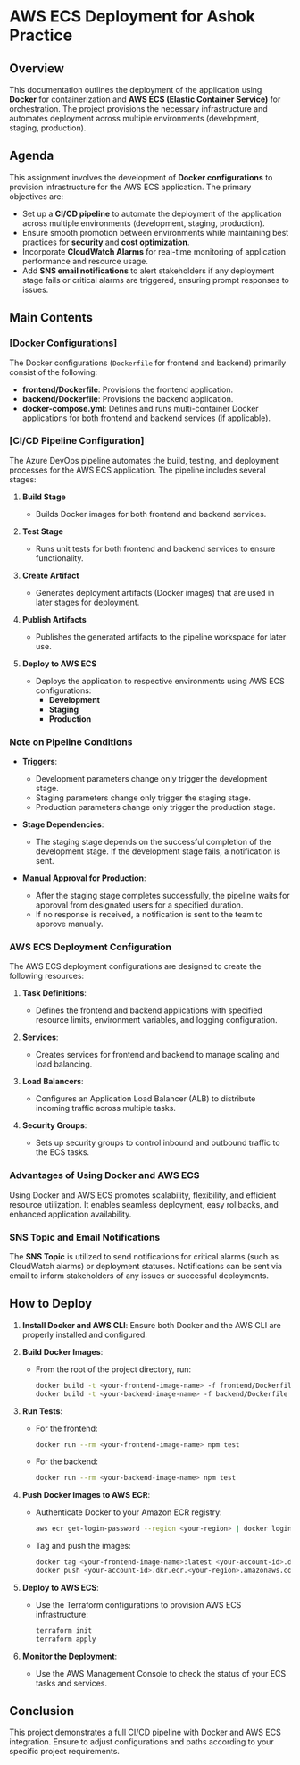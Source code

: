 # AWS ECS Deployment for Ashok Practice

## Overview
This documentation outlines the deployment of the application using **Docker** for containerization and **AWS ECS (Elastic Container Service)** for orchestration. The project provisions the necessary infrastructure and automates deployment across multiple environments (development, staging, production).

## Agenda
This assignment involves the development of **Docker configurations** to provision infrastructure for the AWS ECS application. The primary objectives are:

- Set up a **CI/CD pipeline** to automate the deployment of the application across multiple environments (development, staging, production).
- Ensure smooth promotion between environments while maintaining best practices for **security** and **cost optimization**.
- Incorporate **CloudWatch Alarms** for real-time monitoring of application performance and resource usage.
- Add **SNS email notifications** to alert stakeholders if any deployment stage fails or critical alarms are triggered, ensuring prompt responses to issues.

## Main Contents

### [Docker Configurations]
The Docker configurations (`Dockerfile` for frontend and backend) primarily consist of the following:

- **frontend/Dockerfile**: Provisions the frontend application.
- **backend/Dockerfile**: Provisions the backend application.
- **docker-compose.yml**: Defines and runs multi-container Docker applications for both frontend and backend services (if applicable).

### [CI/CD Pipeline Configuration]
The Azure DevOps pipeline automates the build, testing, and deployment processes for the AWS ECS application. The pipeline includes several stages:

1. **Build Stage**
   - Builds Docker images for both frontend and backend services.
  
2. **Test Stage**
   - Runs unit tests for both frontend and backend services to ensure functionality.
  
3. **Create Artifact**
   - Generates deployment artifacts (Docker images) that are used in later stages for deployment.
  
4. **Publish Artifacts**
   - Publishes the generated artifacts to the pipeline workspace for later use.
  
5. **Deploy to AWS ECS**
   - Deploys the application to respective environments using AWS ECS configurations:
     - **Development**
     - **Staging**
     - **Production**

### Note on Pipeline Conditions
- **Triggers**:
  - Development parameters change only trigger the development stage.
  - Staging parameters change only trigger the staging stage.
  - Production parameters change only trigger the production stage.

- **Stage Dependencies**:
  - The staging stage depends on the successful completion of the development stage. If the development stage fails, a notification is sent.

- **Manual Approval for Production**:
  - After the staging stage completes successfully, the pipeline waits for approval from designated users for a specified duration.
  - If no response is received, a notification is sent to the team to approve manually.

### AWS ECS Deployment Configuration
The AWS ECS deployment configurations are designed to create the following resources:

1. **Task Definitions**: 
   - Defines the frontend and backend applications with specified resource limits, environment variables, and logging configuration.
   
2. **Services**: 
   - Creates services for frontend and backend to manage scaling and load balancing.
   
3. **Load Balancers**: 
   - Configures an Application Load Balancer (ALB) to distribute incoming traffic across multiple tasks.
   
4. **Security Groups**: 
   - Sets up security groups to control inbound and outbound traffic to the ECS tasks.

### Advantages of Using Docker and AWS ECS
Using Docker and AWS ECS promotes scalability, flexibility, and efficient resource utilization. It enables seamless deployment, easy rollbacks, and enhanced application availability.

### SNS Topic and Email Notifications
The **SNS Topic** is utilized to send notifications for critical alarms (such as CloudWatch alarms) or deployment statuses. Notifications can be sent via email to inform stakeholders of any issues or successful deployments.

## How to Deploy

1. **Install Docker and AWS CLI**: Ensure both Docker and the AWS CLI are properly installed and configured.

2. **Build Docker Images**:
   - From the root of the project directory, run:
     ```bash
     docker build -t <your-frontend-image-name> -f frontend/Dockerfile .
     docker build -t <your-backend-image-name> -f backend/Dockerfile .
     ```

3. **Run Tests**:
   - For the frontend:
     ```bash
     docker run --rm <your-frontend-image-name> npm test
     ```
   - For the backend:
     ```bash
     docker run --rm <your-backend-image-name> npm test
     ```

4. **Push Docker Images to AWS ECR**:
   - Authenticate Docker to your Amazon ECR registry:
     ```bash
     aws ecr get-login-password --region <your-region> | docker login --username AWS --password-stdin <your-account-id>.dkr.ecr.<your-region>.amazonaws.com
     ```
   - Tag and push the images:
     ```bash
     docker tag <your-frontend-image-name>:latest <your-account-id>.dkr.ecr.<your-region>.amazonaws.com/<your-frontend-repo>:latest
     docker push <your-account-id>.dkr.ecr.<your-region>.amazonaws.com/<your-frontend-repo>:latest
     ```

5. **Deploy to AWS ECS**:
   - Use the Terraform configurations to provision AWS ECS infrastructure:
     ```bash
     terraform init
     terraform apply
     ```

6. **Monitor the Deployment**:
   - Use the AWS Management Console to check the status of your ECS tasks and services.

## Conclusion
This project demonstrates a full CI/CD pipeline with Docker and AWS ECS integration. Ensure to adjust configurations and paths according to your specific project requirements.
